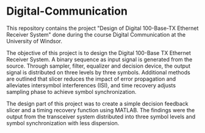 # Digital-Communication
This repository contains the project "Design of Digital 100-Base-TX Ethernet Receiver System" done during the course Digital Communication at the University of Windsor.

The objective of this project is to design the Digital 100-Base TX Ethernet Receiver System. A binary sequence as input signal is generated from the source. Through sampler, filter, equalizer and decision device, the output signal is distributed on three levels
by three symbols. Additional methods are outlined that slicer reduces the impact of error propagation and alleviates intersymbol interferences (ISI), and time recovery adjusts sampling phase to achieve symbol synchronization.

The design part of this project was to create a simple decision feedback slicer and a timing recovery function using MATLAB. The findings were the output from the transceiver system distributed into three symbol levels and symbol synchronization with less dispersion. 
